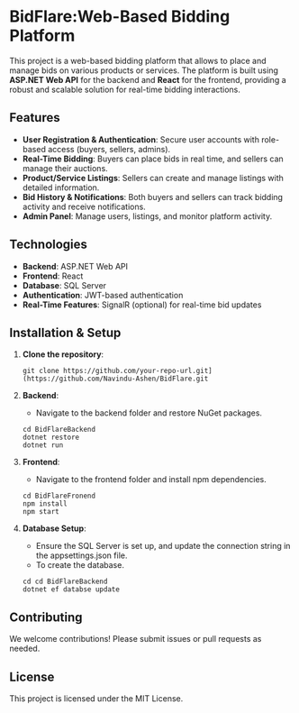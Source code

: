 
# BidFlare:Web-Based Bidding Platform

This project is a web-based bidding platform that allows to place and manage bids on various products or services. 
The platform is built using **ASP.NET Web API** for the backend and **React** for the frontend, providing a robust and scalable solution for real-time bidding interactions.

## Features

- **User Registration & Authentication**: Secure user accounts with role-based access (buyers, sellers, admins).
- **Real-Time Bidding**: Buyers can place bids in real time, and sellers can manage their auctions.
- **Product/Service Listings**: Sellers can create and manage listings with detailed information.
- **Bid History & Notifications**: Both buyers and sellers can track bidding activity and receive notifications.
- **Admin Panel**: Manage users, listings, and monitor platform activity.

## Technologies

- **Backend**: ASP.NET Web API
- **Frontend**: React
- **Database**: SQL Server
- **Authentication**: JWT-based authentication
- **Real-Time Features**: SignalR (optional) for real-time bid updates

## Installation & Setup

1. **Clone the repository**:
   ```
   git clone https://github.com/your-repo-url.git](https://github.com/Navindu-Ashen/BidFlare.git
   ```

2. **Backend**:
   - Navigate to the backend folder and restore NuGet packages.
   ```
   cd BidFlareBackend
   dotnet restore
   dotnet run
   ```

3. **Frontend**:
   - Navigate to the frontend folder and install npm dependencies.
   ```
   cd BidFlareFronend
   npm install
   npm start
   ```

4. **Database Setup**:
   - Ensure the SQL Server is set up, and update the connection string in the appsettings.json file.
   - To create the database.
   ```
   cd cd BidFlareBackend
   dotnet ef databse update
   ```

## Contributing

We welcome contributions! Please submit issues or pull requests as needed.

## License

This project is licensed under the MIT License.
